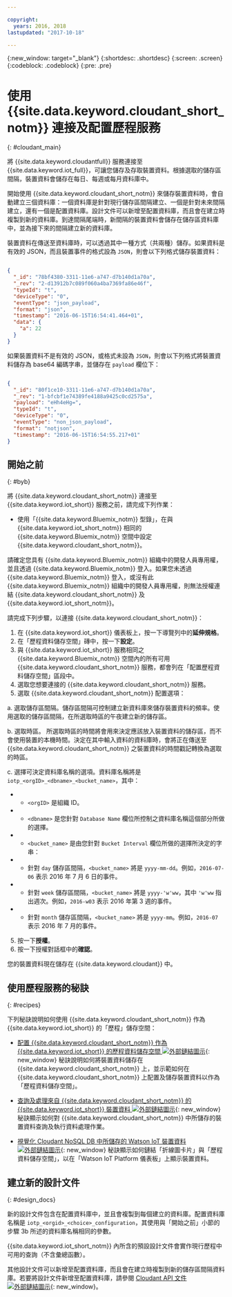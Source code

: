 ```yaml
---

copyright:
  years: 2016, 2018
lastupdated: "2017-10-18"

---
```


{:new_window: target="\_blank"}
{:shortdesc: .shortdesc}
{:screen: .screen}
{:codeblock: .codeblock}
{:pre: .pre}

# 使用 {{site.data.keyword.cloudant_short_notm}} 連接及配置歷程服務  
{: #cloudant_main}

將 {{site.data.keyword.cloudantfull}} 服務連接至 {{site.data.keyword.iot_full}}，可讓您儲存及存取裝置資料。根據選取的儲存區間隔，裝置資料會儲存在每日、每週或每月資料庫中。

開始使用 {{site.data.keyword.cloudant_short_notm}} 來儲存裝置資料時，會自動建立三個資料庫：一個資料庫是針對現行儲存區間隔建立、一個是針對未來間隔建立，還有一個是配置資料庫。設計文件可以新增至配置資料庫，而且會在建立時複製到新的資料庫。到達間隔尾端時，新間隔的裝置資料會儲存在儲存區資料庫中，並為接下來的間隔建立新的資料庫。

裝置資料在傳送至資料庫時，可以透過其中一種方式（共兩種）儲存。如果資料是有效的 JSON，而且裝置事件的格式設為 `JSON`，則會以下列格式儲存裝置資料：

```json

{
  "_id": "78bf4380-3311-11e6-a747-d7b140d1a70a",
  "_rev": "2-d13912b7c089f060a4ba7369fa86e46f",
  "typeId": "t",
  "deviceType": "0",
  "eventType": "json_payload",
  "format": "json",
  "timestamp": "2016-06-15T16:54:41.464+01",
  "data": {
    "a": 22
  }
}

```

如果裝置資料不是有效的 JSON，或格式未設為 `JSON`，則會以下列格式將裝置資料儲存為 base64 編碼字串，並儲存在 `payload` 欄位下：

```json

{
  "_id": "80f1ce10-3311-11e6-a747-d7b140d1a70a",
  "_rev": "1-bfcbf1e74389fe4188a9425c0cd2575a",
  "payload": "eHh4eHg=",
  "typeId": "t",
  "deviceType": "0",
  "eventType": "non_json_payload",
  "format": "notjson",
  "timestamp": "2016-06-15T16:54:55.217+01"
}

```

## 開始之前  
{: #byb}

將 {{site.data.keyword.cloudant_short_notm}} 連接至 {{site.data.keyword.iot_short}} 服務之前，請完成下列作業：

- 使用「{{site.data.keyword.Bluemix_notm}} 型錄」，在與 {{site.data.keyword.iot_short_notm}} 相同的 {{site.data.keyword.Bluemix_notm}} 空間中設定 {{site.data.keyword.cloudant_short_notm}}。

請確定您具有 {{site.data.keyword.Bluemix_notm}} 組織中的開發人員專用權，並且透過 {{site.data.keyword.Bluemix_notm}} 登入。如果您未透過 {{site.data.keyword.Bluemix_notm}} 登入，或沒有此 {{site.data.keyword.Bluemix_notm}} 組織中的開發人員專用權，則無法授權連結 {{site.data.keyword.cloudant_short_notm}} 及 {{site.data.keyword.iot_short_notm}}。

請完成下列步驟，以連接 {{site.data.keyword.cloudant_short_notm}}：

1. 在 {{site.data.keyword.iot_short}} 儀表板上，按一下導覽列中的**延伸規格**。
2. 在「歷程資料儲存空間」磚中，按一下**設定**。
2. 與 {{site.data.keyword.iot_short}} 服務相同之 {{site.data.keyword.Bluemix_notm}} 空間內的所有可用 {{site.data.keyword.cloudant_short_notm}} 服務，都會列在「配置歷程資料儲存空間」區段中。
3. 選取您想要連接的 {{site.data.keyword.cloudant_short_notm}} 服務。
4. 選取 {{site.data.keyword.cloudant_short_notm}} 配置選項：

  a. 選取儲存區間隔。儲存區間隔可控制建立新資料庫來儲存裝置資料的頻率。使用選取的儲存區間隔，在所選取時區的午夜建立新的儲存區。

  b. 選取時區。
 所選取時區的時間將會用來決定應該放入裝置資料的儲存區，而不會使用裝置的本機時間。決定在其中輸入資料的資料庫時，會將正在傳送至 {{site.data.keyword.cloudant_short_notm}} 之裝置資料的時間戳記轉換為選取的時區。

  c. 選擇可決定資料庫名稱的選項。資料庫名稱將是 `iotp_<orgID>_<dbname>_<bucket_name>`，其中：

 +  * `<orgID>` 是組織 ID。
 +  * `<dbname>` 是您針對 `Database Name` 欄位所控制之資料庫名稱這個部分所做的選擇。
 +  * `<bucket_name>` 是由您針對 `Bucket Interval` 欄位所做的選擇所決定的字串：
 +    * 針對 `day` 儲存區間隔，`<bucket_name>` 將是 `yyyy-mm-dd`。例如，`2016-07-06` 表示 2016 年 7 月 6 日的事件。
 +    * 針對 `week` 儲存區間隔，`<bucket_name>` 將是 `yyyy-'w'ww`，其中 `'w'ww` 指出週次。例如，`2016-w03` 表示 2016 年第 3 週的事件。
 +    * 針對 `month` 儲存區間隔，`<bucket_name>` 將是 `yyyy-mm`。例如，`2016-07` 表示 2016 年 7 月的事件。

5. 按一下**授權**。
6. 按一下授權對話框中的**確認**。

您的裝置資料現在儲存在 {{site.data.keyword.cloudant}} 中。

## 使用歷程服務的秘訣  
{: #recipes}

下列秘訣說明如何使用 {{site.data.keyword.cloudant_short_notm}} 作為 {{site.data.keyword.iot_short}} 的「歷程」儲存空間：

- [配置 {{site.data.keyword.cloudant_short_notm}} 作為 {{site.data.keyword.iot_short}} 的歷程資料儲存空間 ![外部鏈結圖示](../../icons/launch-glyph.svg "外部鏈結圖示")](https://developer.ibm.com/recipes/tutorials/cloudant-nosql-db-as-historian-data-storage-for-ibm-watson-iot-parti/){: new_window} 秘訣說明如何將裝置資料儲存在 {{site.data.keyword.cloudant_short_notm}} 上，並示範如何在 {{site.data.keyword.cloudant_short_notm}} 上配置及儲存裝置資料以作為「歷程資料儲存空間」。

- [查詢及處理來自 {{site.data.keyword.cloudant_short_notm}} 的 {{site.data.keyword.iot_short}} 裝置資料 ![外部鏈結圖示](../../icons/launch-glyph.svg "外部鏈結圖示")](https://developer.ibm.com/recipes/tutorials/cloudant-nosql-db-as-historian-data-storage-for-ibm-watson-iot-partii){: new_window} 秘訣顯示如何對 {{site.data.keyword.cloudant_short_notm}} 中所儲存的裝置資料查詢及執行資料處理作業。

- [視覺化 Cloudant NoSQL DB 中所儲存的 Watson IoT 裝置資料 ![外部鏈結圖示](../../icons/launch-glyph.svg "外部鏈結圖示")](https://developer.ibm.com/recipes/?post_type=pnext_tutorial&p=27327){: new_window} 秘訣顯示如何鏈結「折線圖卡片」與「歷程資料儲存空間」，以在「Watson IoT Platform 儀表板」上顯示裝置資料。


## 建立新的設計文件  
{: #design_docs}

新的設計文件包含在配置資料庫中，並且會複製到每個建立的資料庫。配置資料庫名稱是 `iotp_<orgid>_<choice>_configuration`，其使用與「開始之前」小節的步驟 3b 所述的資料庫名稱相同的參數。

{{site.data.keyword.iot_short_notm}} 內所含的預設設計文件會實作現行歷程中可用的查詢（不含彙總函數）。

其他設計文件可以新增至配置資料庫，而且會在建立時複製到新的儲存區間隔資料庫。若要將設計文件新增至配置資料庫，請參閱 [Cloudant API 文件 ![外部鏈結圖示](../icons/launch-glyph.svg "外部鏈結圖示")](https://docs.cloudant.com/document.html){: new_window}。

<!--  # Related links
{: #rellinks}
* [Querying your {{site.data.keyword.cloudant_short_notm}}](link) -->
